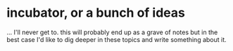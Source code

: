 # incubator, or a bunch of ideas

... I'll never get to. this will probably end up as a grave of notes but in the best case I'd like to dig deeper in these topics and write something about it.
